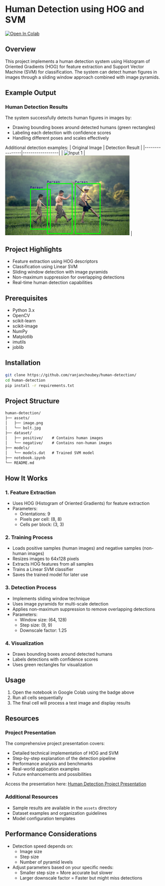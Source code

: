 # Human Detection using HOG and SVM

[![Open In Colab](https://colab.research.google.com/assets/colab-badge.svg)](https://colab.research.google.com/github/ranjanchoubey/human-detection/blob/master/notebook.ipynb)

## Overview
This project implements a human detection system using Histogram of Oriented Gradients (HOG) for feature extraction and Support Vector Machine (SVM) for classification. The system can detect human figures in images through a sliding window approach combined with image pyramids.

## Example Output
### Human Detection Results
The system successfully detects human figures in images by:
- Drawing bounding boxes around detected humans (green rectangles)
- Labeling each detection with confidence scores
- Handling different poses and scales effectively

Additional detection examples:
| Original Image | Detection Result |
|----------------|------------------|
| ![Input 1](assets/sliding_windows.gif) |  ![Output 1](assets/test.png) |


## Project Highlights
- Feature extraction using HOG descriptors
- Classification using Linear SVM
- Sliding window detection with image pyramids
- Non-maximum suppression for overlapping detections
- Real-time human detection capabilities




## Prerequisites
- Python 3.x
- OpenCV
- scikit-learn
- scikit-image
- NumPy
- Matplotlib
- imutils
- joblib

## Installation
```bash
git clone https://github.com/ranjanchoubey/human-detection/
cd human-detection
pip install -r requirements.txt
```

## Project Structure
```
human-detection/
├── assets/
│   ├── image.png
│   └── bolt.jpg
├── dataset/
│   ├── positive/    # Contains human images
│   └── negative/    # Contains non-human images
├── models/
│   └── models.dat   # Trained SVM model
├── notebook.ipynb
└── README.md
```

## How It Works

### 1. Feature Extraction
- Uses HOG (Histogram of Oriented Gradients) for feature extraction
- Parameters:
  - Orientations: 9
  - Pixels per cell: (8, 8)
  - Cells per block: (3, 3)

### 2. Training Process
- Loads positive samples (human images) and negative samples (non-human images)
- Resizes images to 64x128 pixels
- Extracts HOG features from all samples
- Trains a Linear SVM classifier
- Saves the trained model for later use

### 3. Detection Process
- Implements sliding window technique
- Uses image pyramids for multi-scale detection
- Applies non-maximum suppression to remove overlapping detections
- Parameters:
  - Window size: (64, 128)
  - Step size: (9, 9)
  - Downscale factor: 1.25

### 4. Visualization
- Draws bounding boxes around detected humans
- Labels detections with confidence scores
- Uses green rectangles for visualization

## Usage
1. Open the notebook in Google Colab using the badge above
2. Run all cells sequentially
3. The final cell will process a test image and display results


## Resources
### Project Presentation
The comprehensive project presentation covers:
- Detailed technical implementation of HOG and SVM
- Step-by-step explanation of the detection pipeline
- Performance analysis and benchmarks
- Real-world application examples
- Future enhancements and possibilities

Access the presentation here: [Human Detection Project Presentation](https://docs.google.com/presentation/d/1ebIDe_9QLxQUTOizuFgAEadjVxefgUBD/edit?usp=drive_link&ouid=102222658965169638537&rtpof=true&sd=true)

### Additional Resources
- Sample results are available in the `assets` directory
- Dataset examples and organization guidelines
- Model configuration templates

## Performance Considerations
- Detection speed depends on:
  - Image size
  - Step size
  - Number of pyramid levels
- Adjust parameters based on your specific needs:
  - Smaller step size = More accurate but slower
  - Larger downscale factor = Faster but might miss detections


